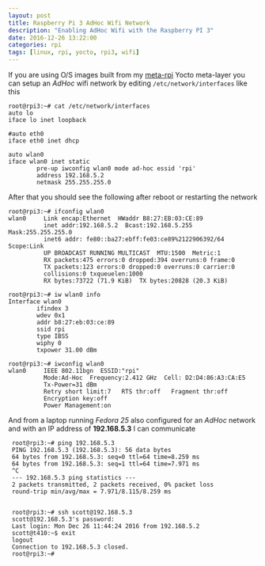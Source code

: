 ```yaml
---
layout: post
title: Raspberry Pi 3 AdHoc Wifi Network
description: "Enabling AdHoc Wifi with the Raspberry PI 3"
date: 2016-12-26 13:22:00
categories: rpi
tags: [linux, rpi, yocto, rpi3, wifi]
---
```


If you are using O/S images built from my [meta-rpi][meta-rpi] Yocto meta-layer you can setup an *AdHoc* wifi network by editing `/etc/network/interfaces` like this


    root@rpi3:~# cat /etc/network/interfaces
    auto lo
    iface lo inet loopback

    #auto eth0
    iface eth0 inet dhcp

    auto wlan0
    iface wlan0 inet static
            pre-up iwconfig wlan0 mode ad-hoc essid 'rpi'
            address 192.168.5.2
            netmask 255.255.255.0


After that you should see the following after reboot or restarting the network

    root@rpi3:~# ifconfig wlan0
    wlan0     Link encap:Ethernet  HWaddr B8:27:EB:03:CE:89
              inet addr:192.168.5.2  Bcast:192.168.5.255  Mask:255.255.255.0
              inet6 addr: fe80::ba27:ebff:fe03:ce89%2122906392/64 Scope:Link
              UP BROADCAST RUNNING MULTICAST  MTU:1500  Metric:1
              RX packets:475 errors:0 dropped:394 overruns:0 frame:0
              TX packets:123 errors:0 dropped:0 overruns:0 carrier:0
              collisions:0 txqueuelen:1000
              RX bytes:73722 (71.9 KiB)  TX bytes:20828 (20.3 KiB)

    root@rpi3:~# iw wlan0 info
    Interface wlan0
            ifindex 3
            wdev 0x1
            addr b8:27:eb:03:ce:89
            ssid rpi
            type IBSS
            wiphy 0
            txpower 31.00 dBm

    root@rpi3:~# iwconfig wlan0
    wlan0     IEEE 802.11bgn  ESSID:"rpi"
              Mode:Ad-Hoc  Frequency:2.412 GHz  Cell: D2:D4:86:A3:CA:E5
              Tx-Power=31 dBm
              Retry short limit:7   RTS thr:off   Fragment thr:off
              Encryption key:off
              Power Management:on


And from a laptop running *Fedora 25* also configured for an *AdHoc* network and with an IP address of **192.168.5.3** I can communicate

     root@rpi3:~# ping 192.168.5.3
     PING 192.168.5.3 (192.168.5.3): 56 data bytes
     64 bytes from 192.168.5.3: seq=0 ttl=64 time=8.259 ms
     64 bytes from 192.168.5.3: seq=1 ttl=64 time=7.971 ms
     ^C
     --- 192.168.5.3 ping statistics ---
     2 packets transmitted, 2 packets received, 0% packet loss
     round-trip min/avg/max = 7.971/8.115/8.259 ms


     root@rpi3:~# ssh scott@192.168.5.3
     scott@192.168.5.3's password:
     Last login: Mon Dec 26 11:44:24 2016 from 192.168.5.2
     scott@t410:~$ exit
     logout
     Connection to 192.168.5.3 closed.
     root@rpi3:~#


[meta-rpi]: https://github.com/jumpnow/meta-rpi
